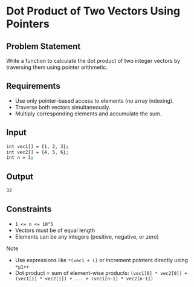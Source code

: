 # Dot Product of Two Vectors Using Pointers

## Problem Statement

Write a function to calculate the dot product of two integer vectors by traversing them using pointer arithmetic.

## Requirements

- Use only pointer-based access to elements (no array indexing).
- Traverse both vectors simultaneously.
- Multiply corresponding elements and accumulate the sum.

## Input

```bash
int vec1[] = {1, 2, 3};
int vec2[] = {4, 5, 6};
int n = 3;
```

## Output

```bash
32
```

## Constraints

- `1 <= n <= 10^5`
- Vectors must be of equal length
- Elements can be any integers (positive, negative, or zero)

> [!NOTE]
>
> - Use expressions like `*(vec1 + i)` or increment pointers directly using `*p1++`
> - Dot product = sum of element-wise products:
> `(vec1[0] * vec2[0]) + (vec1[1] * vec2[1]) + ... + (vec1[n-1] * vec2[n-1])`
